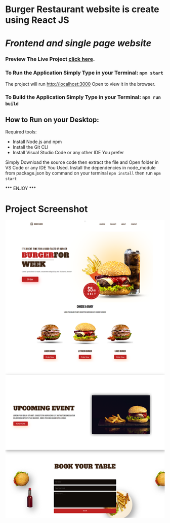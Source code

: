# Burger Restaurant website  is create using React JS

 # ***Frontend and single page website***

### Preview The Live Project [click here](https://restaurant-website-9.netlify.app/).

### To Run the Application Simply Type in your Terminal: `npm start`
The project will run [http://localhost:3000](http://localhost:3000)
Open  to view it in the browser.

### To Build the Application Simply Type in your Terminal: `npm run build`

## How to Run on your Desktop:
Required tools:
* Install Node.js and npm
* Install the Git CLI
* Install Visual Studio Code or any other IDE You prefer

Simply Download the source code then extract the file and Open folder in VS Code or any IDE You Used. Install the dependencies in  node_module from package.json by command on your terminal `npm install`
then run `npm start`

*** ENJOY ***


# Project Screenshot
![Screenshot](screencapture.png)

